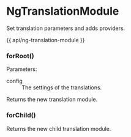 <!-- ======================================================================
--- Search engine
title:          NgTranslationModule
keywords:       NgTranslationModule, module
description:    NgTranslationModule.
--- Menu system
order:          10
text:           NgTranslationModule
hidden:         false
umbel:          false
--- Page properties
id:             
document:       
layout:         layout-2-left
$-left:         #side-menu
searchable:     true
--- Side menu
side-menu-root:     /api
side-menu-header:   API
side-menu-top:      
side-menu-depth:    2
======================================================================= -->

# NgTranslationModule

Set translation parameters and adds providers.

{{ api/ng-translation-module }}

### forRoot()

Parameters:

<dl>
  <dt>config</dt>
  <dd>The settings of the translations.</dd>
</dl>

<span class="code">Returns</span> the new translation module.

### forChild()

<span  class="code">Returns</span> the new child translation module.
